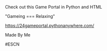 Check out this Game Portal in Python and HTML 

"Gameing === Relaxing"

https://24gameportal.pythonanywhere.com/

Made By Me

#ESCN
